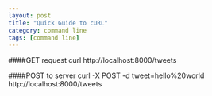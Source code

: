 ```yaml
---
layout: post
title: "Quick Guide to cURL"
category: command line
tags: [command line]
---
```


####GET request
    curl http://localhost:8000/tweets

####POST to server
    curl -X POST -d tweet=hello%20world http://localhost:8000/tweets
